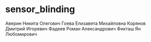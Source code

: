 # sensor_blinding
Аверин Никита Олегович
Гоева Елизавета Михайловна
Корянов Дмитрий Игоревич
Фадеев Роман Александрович
Фикташ Ян Любомирович
